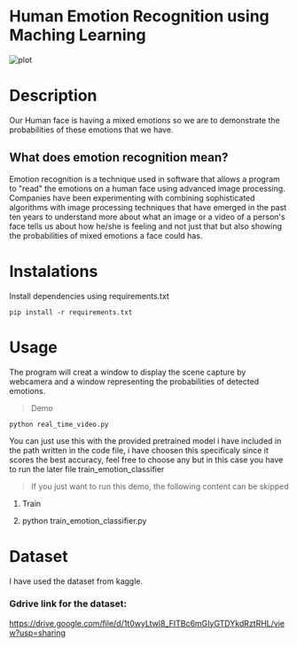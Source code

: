 # Human Emotion Recognition using Maching Learning

![plot](./Emotions/IMG_20210517_231736.jpg)

# Description

Our Human face is having a mixed emotions so we are to demonstrate the probabilities of these emotions that we have.

## What does emotion recognition mean?

Emotion recognition is a technique used in software that allows a program to "read" the emotions on a human face using advanced image processing. Companies have been experimenting with combining sophisticated algorithms with image processing techniques that have emerged in the past ten years to understand more about what an image or a video of a person's face tells us about how he/she is feeling and not just that but also showing the probabilities of mixed emotions a face could has.

# Instalations

Install dependencies using requirements.txt

```
pip install -r requirements.txt
```

# Usage

The program will creat a window to display the scene capture by webcamera and a window representing the probabilities of detected emotions.

> Demo

```
python real_time_video.py
```


You can just use this with the provided pretrained model i have included in the path written in the code file, i have choosen this specificaly since it scores the best accuracy, feel free to choose any but in this case you have to run the later file train_emotion_classifier

> If you just want to run this demo, the following content can be skipped

1. Train

2. python train_emotion_classifier.py

# Dataset

I have used the dataset from kaggle.

### Gdrive link for the dataset:
https://drive.google.com/file/d/1t0wyLtwl8_FITBc6mGIyGTDYkdRztRHL/view?usp=sharing


